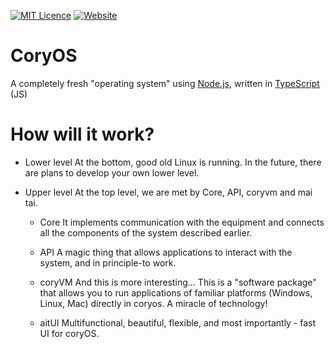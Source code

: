 [![MIT Licence](https://img.shields.io/badge/license-AGPL--3.0-green)](https://www.gnu.org/licenses/agpl-3.0.en.html)
[![Website](https://img.shields.io/badge/website-click-green)](https://coryos.site)
# CoryOS
A completely fresh "operating system" using [Node.js](https://nodejs.org), written in [TypeScript](https://www.typescriptlang.org) (JS)

# How will it work?
- Lower level
At the bottom, good old Linux is running. In the future, there are plans to develop your own lower level.

- Upper level
At the top level, we are met by Core, API, coryvm and mai tai.

  - Core
It implements communication with the equipment and connects all the components of the system described earlier.

  - API
A magic thing that allows applications to interact with the system, and in principle-to work.

  - coryVM
And this is more interesting...
This is a "software package" that allows you to run applications of familiar platforms (Windows, Linux, Mac) directly in coryos. A miracle of technology!

  - aitUI
Multifunctional, beautiful, flexible, and most importantly - fast UI for coryOS.
